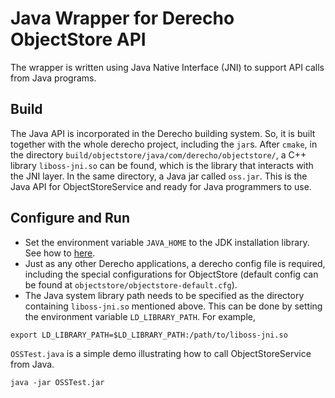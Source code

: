 # Java Wrapper for Derecho ObjectStore API
The wrapper is written using Java Native Interface (JNI) to support API calls from Java programs.

## Build
The Java API is incorporated in the Derecho building system. So, it is built together with the whole derecho project, including the `jar`s.
After `cmake`, in the directory `build/objectstore/java/com/derecho/objectstore/`, a C++ library `liboss-jni.so` can be found, which is the library that interacts with the JNI layer.
In the same directory, a Java jar called `oss.jar`. This is the Java API for ObjectStoreService and ready for Java programmers to use.

## Configure and Run
* Set the environment variable `JAVA_HOME` to the JDK installation library. See how to [here](https://docs.oracle.com/cd/E19182-01/821-0917/6nluh6gq9/index.html).
* Just as any other Derecho applications, a derecho config file is required, including the special configurations for ObjectStore (default config can be found at `objectstore/objectstore-default.cfg`).
* The Java system library path needs to be specified as the directory containing `liboss-jni.so` mentioned above. This can be done by setting the environment variable `LD_LIBRARY_PATH`.
For example,
```
export LD_LIBRARY_PATH=$LD_LIBRARY_PATH:/path/to/liboss-jni.so
```

`OSSTest.java` is a simple demo illustrating how to call ObjectStoreService from Java.
```
java -jar OSSTest.jar
```
